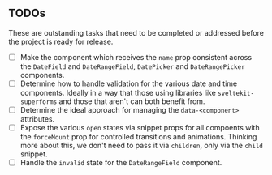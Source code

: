 ## TODOs

These are outstanding tasks that need to be completed or addressed before the project is ready for release.

-   [ ] Make the component which receives the `name` prop consistent across the `DateField` and `DateRangeField`, `DatePicker` and `DateRangePicker` components.
-   [ ] Determine how to handle validation for the various date and time components. Ideally in a way that those using libraries like `sveltekit-superforms` and those that aren't can both benefit from.
-   [ ] Determine the ideal approach for managing the `data-<component>` attributes.
-   [ ] Expose the various `open` states via snippet props for all compoents with the `forceMount` prop for controlled transitions and animations. Thinking more about this, we don't need to pass it via `children`, only via the `child` snippet.
-   [ ] Handle the `invalid` state for the `DateRangeField` component.
